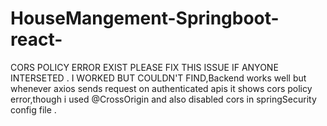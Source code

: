 # HouseMangement-Springboot-react-
CORS POLICY ERROR EXIST PLEASE FIX THIS ISSUE IF ANYONE INTERSETED .
I WORKED BUT COULDN'T FIND,Backend works well but whenever axios sends request on authenticated apis it shows cors policy error,though i used @CrossOrigin and also disabled cors in springSecurity config file .
